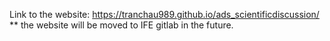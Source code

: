 Link to the website: https://tranchau989.github.io/ads_scientificdiscussion/
** the website will be moved to IFE gitlab in the future.
